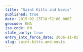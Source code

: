 ```yaml
---
title: "Saint Kitts and Nevis"
published: true
date: 2015-02-23T18:52:00.000Z
geocode: KNA
iso_code: KN
state_party: true
entry_into_force_date: 2006-11-01
slug: saint-kitts-and-nevis
---
```

